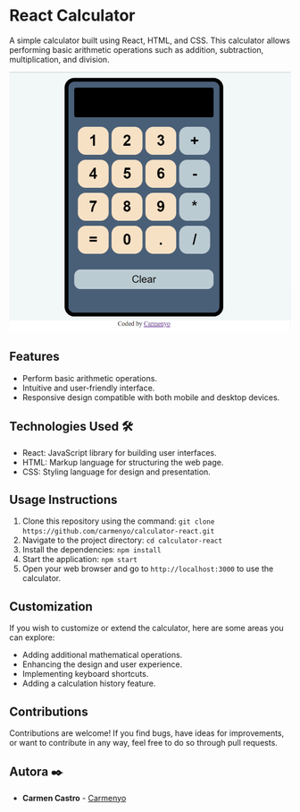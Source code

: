 # React Calculator

A simple calculator built using React, HTML, and CSS. This calculator allows performing basic arithmetic operations such as addition, subtraction, multiplication, and division.

![Calculator Preview](./public/calculator.png)

## Features

- Perform basic arithmetic operations.
- Intuitive and user-friendly interface.
- Responsive design compatible with both mobile and desktop devices.

## Technologies Used 🛠️

- React: JavaScript library for building user interfaces.
- HTML: Markup language for structuring the web page.
- CSS: Styling language for design and presentation.

## Usage Instructions

1. Clone this repository using the command: `git clone https://github.com/carmenyo/calculator-react.git`
2. Navigate to the project directory: `cd calculator-react`
3. Install the dependencies: `npm install`
4. Start the application: `npm start`
5. Open your web browser and go to `http://localhost:3000` to use the calculator.

## Customization

If you wish to customize or extend the calculator, here are some areas you can explore:

- Adding additional mathematical operations.
- Enhancing the design and user experience.
- Implementing keyboard shortcuts.
- Adding a calculation history feature.

## Contributions

Contributions are welcome! If you find bugs, have ideas for improvements, or want to contribute in any way, feel free to do so through pull requests.

## Autora ✒️

- **Carmen Castro** - [Carmenyo](https://github.com/Carmenyo)
